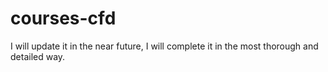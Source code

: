 ﻿# courses-cfd
I will update it in the near future, I will complete it in the most thorough and detailed way.
